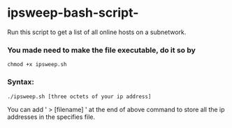 # ipsweep-bash-script-
Run this script to get a list of all online hosts on a subnetwork.

### You made need to make the file executable, do it so by
`chmod +x ipsweep.sh`

### Syntax: 
`./ipsweep.sh [three octets of your ip address]`

You can add ' > [filename] ' at the end of above command to store all the ip addresses in the specifies file.
